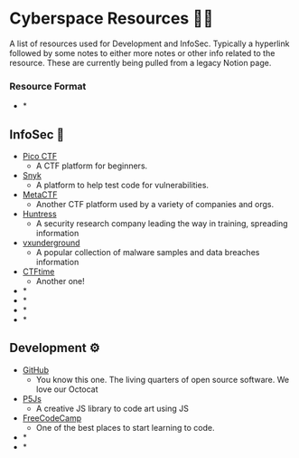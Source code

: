 # Cyberspace Resources 👨‍💻
A list of resources used for Development and InfoSec. Typically a hyperlink followed by some notes to either more notes or other info related to the resource.
These are currently being pulled from a legacy Notion page.
### Resource Format
* []()
    * 

## InfoSec 🔐
* [Pico CTF](https://picoctf.org/)
    * A CTF platform for beginners.
* [Snyk](https://snyk.io/)
    * A platform to help test code for vulnerabilities.
* [MetaCTF](https://metactf.com/dashboard)
    * Another CTF platform used by a variety of companies and orgs.
* [Huntress](https://www.huntress.com)
    * A security research company leading the way in training, spreading information
* [vxunderground](https://vx-underground.org)
    * A popular collection of malware samples and data breaches information
* [CTFtime](https://ctftime.org/)
    * Another one!
* []()
    * 
* []()
    * 
* []()
    * 
* []()
    * 


## Development ⚙️
* [GitHub](https://github.com)
    * You know this one. The living quarters of open source software. We love our Octocat
* [P5Js](https://p5js.org/)
    * A creative JS library to code art using JS
* [FreeCodeCamp](https://www.freecodecamp.org/)
    * One of the best places to start learning to code.
* []()
    * 
* []()
    * 
